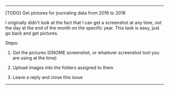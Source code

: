 ***

[TODO] Get pictures for journaling data from 2016 to 2018

I originally didn't look at the fact that I can get a screenshot at any time, not the day at the end of the month on the specific year. This task is easy, just go back and get pictures.

Steps:

1. Get the pictures (GNOME screenshot, or whatever screenshot tool you are using at the time)

2. Upload images into the folders assigned to them

3. Leave a reply and close this issue

***
